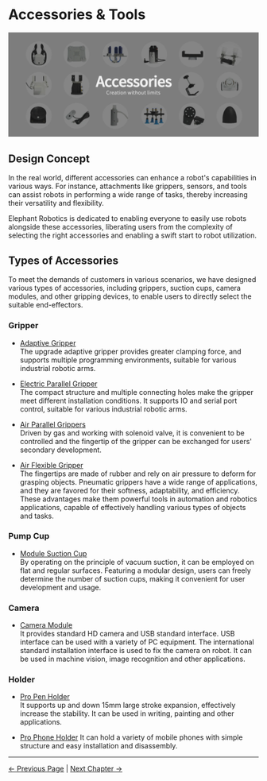 # Accessories & Tools

<img src="../../resources/1-ProductIntroduction/1.4/1-1.4-2.jpg" alt="img-1" width="1600" height=“auto” />

## Design Concept
In the real world, different accessories can enhance a robot's capabilities in various ways. For instance, attachments like grippers, sensors, and tools can assist robots in performing a wide range of tasks, thereby increasing their versatility and flexibility. 

Elephant Robotics is dedicated to enabling everyone to easily use robots alongside these accessories, liberating users from the complexity of selecting the right accessories and enabling a swift start to robot utilization.

## Types of Accessories
To meet the demands of customers in various scenarios, we have designed various types of accessories, including grippers, suction cups, camera modules, and other gripping devices, to enable users to directly select the suitable end-effectors.

<a Gripper="Gripper"></a>
### Gripper

- [Adaptive Gripper](../../1-ProductIntroduction/1.4-AccessoriesTools/1.4.1-Gripper/1-AdaptiveGripper.md)<br>
The upgrade adaptive gripper provides greater clamping force, and supports multiple programming environments, suitable for various industrial robotic arms.

- [Electric Parallel Gripper](../../1-ProductIntroduction/1.4-AccessoriesTools/1.4.1-Gripper/2-ElectricGripper.md)<br>
The compact structure and multiple connecting holes make the gripper meet different installation conditions. It supports IO and serial port control, suitable for various industrial robotic arms.

- [Air Parallel Grippers](../../1-ProductIntroduction/1.4-AccessoriesTools/1.4.1-Gripper/3-PneumaticGripper.md)<br>
Driven by gas and working with solenoid valve, it is convenient to be controlled and the fingertip of the gripper can be exchanged for users' secondary development.

- [Air Flexible Gripper](../../1-ProductIntroduction/1.4-AccessoriesTools/1.4.1-Gripper/4-FlexibleGripper.md)<br>
The fingertips are made of rubber and rely on air pressure to deform for grasping objects. Pneumatic grippers have a wide range of applications, and they are favored for their softness, adaptability, and efficiency. These advantages make them powerful tools in automation and robotics applications, capable of effectively handling various types of objects and tasks.

### Pump Cup
- [Module Suction Cup](../../1-ProductIntroduction/1.4-AccessoriesTools/1.4.2-PumpCup/1-ModuleSuctionCup.md)<br>
By operating on the principle of vacuum suction, it can be employed on flat and regular surfaces. Featuring a modular design, users can freely determine the number of suction cups, making it convenient for user development and usage.

### Camera

- [Camera Module](../../1-ProductIntroduction/1.4-AccessoriesTools/1.4.3-Camera/1-CameraModulePro.md)<br>
It provides standard HD camera and USB standard interface. USB interface can be used with a variety of PC equipment. The international standard installation interface is used to fix the camera on robot. It can be used in machine vision, image recognition and other applications.


### Holder
- [Pro Pen Holder](../../1-ProductIntroduction/1.4-AccessoriesTools/1.4.4-Other/1-PenHolderPro.md)<br>
It supports up and down 15mm large stroke expansion, effectively increase the stability. It can be used in writing, painting and other applications.

- [Pro Phone Holder](../../1-ProductIntroduction/1.4-AccessoriesTools/1.4.4-Other/2-PhoneHolderPro.md)
It can hold a variety of mobile phones with simple structure and easy installation and disassembly.

----
[← Previous Page](../../1-ProductIntroduction/1.3-ApplicationScenario.md) | [Next Chapter →](../../myCobot320-docs/2-ProductFeature/README.md)